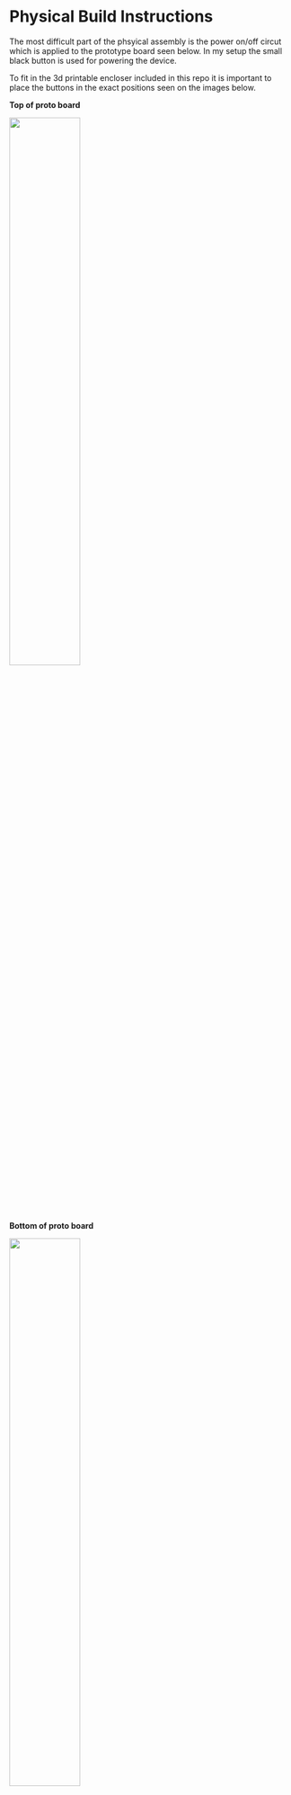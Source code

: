# Physical Build Instructions

The most difficult part of the phsyical assembly is the power on/off circut which is applied to the prototype board seen below.  In my setup the small black button is used for powering the device.

To fit in the 3d printable encloser included in this repo it is important to place the buttons in the exact positions seen on the images below.

__Top of proto board__

<img src="https://github.com/eliddell1/Project-Blue-Fist/blob/master/Images/proto_top.jpg" width=50% height=50%>    

__Bottom of proto board__

<img src="https://github.com/eliddell1/Project-Blue-Fist/blob/master/Images/proto_underside.jpg"  width=50% height=50%>

__proto board connected to pi zero__

_note that the yellow, red, and white wires are soldered to the corresponding gpio pins of the pi, seen in second image. they end up ordered: yellow, white, red on the pi_

<img src="https://github.com/eliddell1/Project-Blue-Fist/blob/master/Images/proto_underside_pi.jpg"  width=50% height=50%>
<img src="https://github.com/eliddell1/Project-Blue-Fist/blob/master/Images/pi_3_wire_gpio.jpg" width=50% height=50%>

For the power cycle circut reference the bread board image below. Note that the wires coming off our proto board will attach to the powerboot and are color coded (light blue is battery, light green is env, black is ground and white will be low battery)

<img src="https://github.com/eliddell1/Project-Blue-Fist/blob/master/Images/lipopi_schematic_powerboost.png">

<img src="https://github.com/eliddell1/Project-Blue-Fist/blob/master/Images/powerbutton_powerboost_1000C.png" width=50% height=50%>

<img src="https://github.com/eliddell1/Project-Blue-Fist/blob/master/Images/powerboost_1.jpg" width=50% height=50%>

<img src="https://github.com/eliddell1/Project-Blue-Fist/blob/master/Images/powerboost_proto.jpg" width=50% height=50%>

Once that proto board is all wired and soldered the rest is quite simple. And can be explained with the pics below.

We attach the pi zero to the zero4u usb hat like and then run the power from the powerboost to the jlc connector on the zero4u like so:

<img src="https://github.com/eliddell1/Project-Blue-Fist/blob/master/Images/zer4u_powerboost_connection.jpg" width=50% height=50%>

<img src="https://github.com/eliddell1/Project-Blue-Fist/blob/master/Images/assembled_1.jpg" width=50% height=50%>

<img src="https://github.com/eliddell1/Project-Blue-Fist/blob/master/Images/assembled_2.jpg" width=50% height=50%>

The lipo batter will plug directly to the power boost and the power out goes tothe zero4u hub which will supply power to the board.. 

Thats really it.  mostly plug n play!  just download the latest device release image and write it to a micro sd card and pop it in.  Also make sure to get the Android App for controlling the device.  Both links provided below. You can then just plug in your wifi adapter and usb flash drive and power her up by holding the power button for about 1 second and the connect your bluetooth enabled android app to the device.

[<img src="https://img.shields.io/badge/Device%20Image%20Latest%20Release-v.3.0.0-green.svg">](https://github.com/eliddell1/Project-Blue-Fist/releases)

[<img src="https://img.shields.io/badge/Android-PlayStore-green.svg">](https://play.google.com/store/apps/details?id=liddell.onus.com.fistbump_ble)

[![Donate](https://img.shields.io/badge/Donate-PayPal-green.svg)](https://www.paypal.com/cgi-bin/webscr?cmd=_s-xclick&hosted_button_id=MLBAU3J6JVDS8&source=url)


